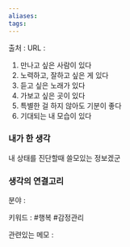 ```yaml
---
aliases: 
tags:
---
```

출처 : 
URL : 

1. 만나고 싶은 사람이 있다
2. 노력하고, 잘하고 싶은 게 있다
3. 듣고 싶은 노래가 있다
4. 가보고 싶은 곳이 있다
5. 특별한 걸 하지 않아도 기분이 좋다
6. 기대되는 내 모습이 있다

### 내가 한 생각
내 상태를 진단할때 쓸모있는 정보겠군

### 생각의 연결고리
분야 : 

키워드 : #행복 #감정관리 


관련있는 메모 : 
